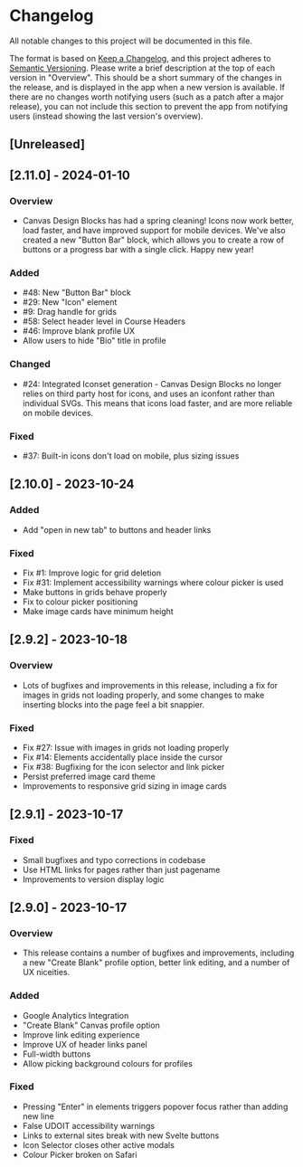 # Changelog

All notable changes to this project will be documented in this file.

The format is based on [Keep a Changelog](https://keepachangelog.com/en/1.0.0/),
and this project adheres to [Semantic Versioning](https://semver.org/spec/v2.0.0.html).
Please write a brief description at the top of each version in "Overview". This should be a short summary of the changes in the release, and is displayed in the app when a new version is available. If there are no changes worth notifying users (such as a patch after a major release), you can not include this section to prevent the app from notifying users (instead showing the last version's overview).

## [Unreleased]

## [2.11.0] - 2024-01-10

### Overview

- Canvas Design Blocks has had a spring cleaning! Icons now work better, load faster, and have improved support for mobile devices. We've also created a new "Button Bar" block, which allows you to create a row of buttons or a progress bar with a single click. Happy new year!

### Added

- #48: New "Button Bar" block
- #29: New "Icon" element
- #9: Drag handle for grids
- #58: Select header level in Course Headers
- #46: Improve blank profile UX
- Allow users to hide "Bio" title in profile

### Changed

- #24: Integrated Iconset generation - Canvas Design Blocks no longer relies on third party host for icons, and uses an iconfont rather than individual SVGs. This means that icons load faster, and are more reliable on mobile devices.

### Fixed

- #37: Built-in icons don't load on mobile, plus sizing issues

## [2.10.0] - 2023-10-24

### Added

- Add "open in new tab" to buttons and header links

### Fixed

- Fix #1: Improve logic for grid deletion
- Fix #31: Implement accessibility warnings where colour picker is used
- Make buttons in grids behave properly
- Fix to colour picker positioning
- Make image cards have minimum height

## [2.9.2] - 2023-10-18

### Overview

- Lots of bugfixes and improvements in this release, including a fix for images in grids not loading properly, and some changes to make inserting blocks into the page feel a bit snappier.

### Fixed

- Fix #27: Issue with images in grids not loading properly
- Fix #14: Elements accidentally place inside the cursor
- Fix #38: Bugfixing for the icon selector and link picker
- Persist preferred image card theme
- Improvements to responsive grid sizing in image cards

## [2.9.1] - 2023-10-17

### Fixed

- Small bugfixes and typo corrections in codebase
- Use HTML links for pages rather than just pagename
- Improvements to version display logic

## [2.9.0] - 2023-10-17

### Overview

- This release contains a number of bugfixes and improvements, including a new "Create Blank" profile option, better link editing, and a number of UX niceities.

### Added

- Google Analytics Integration
- "Create Blank" Canvas profile option
- Improve link editing experience
- Improve UX of header links panel
- Full-width buttons
- Allow picking background colours for profiles

### Fixed

- Pressing "Enter" in elements triggers popover focus rather than adding new line
- False UDOIT accessibility warnings
- Links to external sites break with new Svelte buttons
- Icon Selector closes other active modals
- Colour Picker broken on Safari
